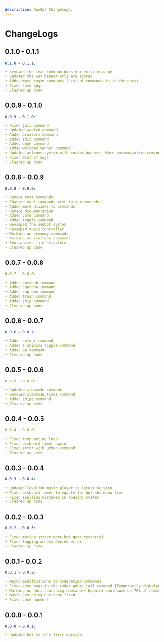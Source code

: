 ```yaml
---
description: AuxBot ChangeLogs.
---
```


# ChangeLogs

## 0.1.0 - 0.1.1 <a id="0-0-7-0-0-8"></a>

```yaml
0.1.0 - 0.1.1:

• Removed the that command does not exist message
• Updated the way banner urls are stored
• Added more imgen commands (List of commands is in the docs)
• Fixed some bugs
• Cleaned up code
```

## 0.0.9 - 0.1.0 <a id="0-0-7-0-0-8"></a>

```yaml
0.0.9 - 0.1.0:

• Fixed jail command
• Updated wanted command
• Added brazzers command
• Added shit command
• Added dank command
• Added welcome banner command
• Updated welcome system with custom banners! More customization coming soon.
• Fixed alot of bugs
• Cleaned up code
```

## 0.0.8 - 0.0.9 <a id="0-0-7-0-0-8"></a>

```yaml
0.0.8 - 0.0.9:

• Remade most commands
• Changed most commands over to subcommands
• Added more aliases to commands
• Remade documentation
• Added vote command
• Added toggle command
• Revamped the addbot system
• Revamped music controller
• Working on economy commands
• Working on reaction commands
• Reorganized file structure
• Cleaned up code
```

## 0.0.7 - 0.0.8 <a id="0-0-7-0-0-8"></a>

```yaml
0.0.7 - 0.0.8:​

• Added pornhub command
• Added captcha command
• Added supreme command
• Added trash command
• Added ship command
• Cleaned up code
```

## 0.0.6 - 0.0.7 <a id="0-0-6-0-0-7"></a>

```yaml
0.0.6 - 0.0.7:

​• Added colour command
• Added a sniping toggle command
• Added pp command
• Cleaned up code
```

## 0.0.5 - 0.0.6 <a id="0-0-5-0-0-6"></a>

```yaml
0.0.5 - 0.0.6:​

• Updated slowmode command
• Removed slowmode_times command
• Added snipe command
• Cleaned up code
```

## 0.0.4 - 0.0.5 <a id="0-0-4-0-0-5"></a>

```yaml
0.0.4 - 0.0.5:​

• Fixed temp muting loop
• Fixed disboard timer again
• Fixed error with urban command
• Cleaned up code
```

## 0.0.3 - 0.0.4 <a id="0-0-3-0-0-4"></a>

```yaml
0.0.3 - 0.0.4:

​• Updated lavalink music player to latest version
• Fixed disboard timer to equate for bot shutdown time
• Fixed spelling mistakes in logging system
• Cleaned up code
```

## 0.0.2 - 0.0.3 <a id="0-0-2-0-0-3"></a>

```yaml
0.0.2 - 0.0.3:

​• Fixed muting system when bot gets restarted
• Fixed logging Access Denied error
• Cleaned up code
```

## 0.0.1 - 0.0.2 <a id="0-0-1-0-0-2"></a>

```yaml
0.0.1 - 0.0.2:

• Major modifications to moderation commands.
• Fixed some bugs in the code• Added jail command [Temporarily disbaled.]
• Working on docs searching commands• Updated cooldowns on 70% of commands
• Music searching has been fixed
• Fixed case numbers
```

## 0.0.0 - 0.0.1 <a id="0-0-0-0-0-1"></a>

```yaml
0.0.0 - 0.0.1:

​• Updated bot to it's first version.
```

